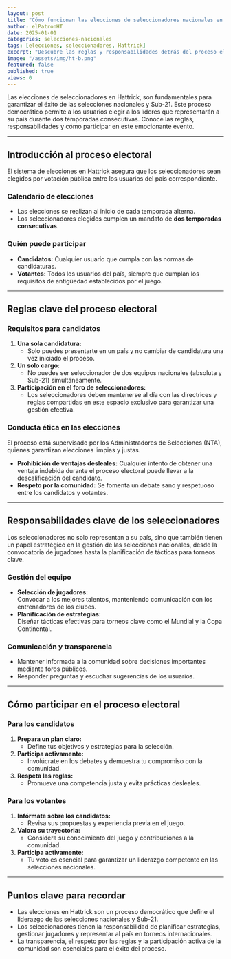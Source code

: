 ```yaml
---
layout: post
title: "Cómo funcionan las elecciones de seleccionadores nacionales en Hattrick"
author: elPatronHT
date: 2025-01-01
categories: selecciones-nacionales
tags: [elecciones, seleccionadores, Hattrick]
excerpt: "Descubre las reglas y responsabilidades detrás del proceso electoral de seleccionadores nacionales en Hattrick."
image: "/assets/img/ht-b.png"
featured: false
published: true
views: 0
---
```


Las elecciones de seleccionadores en Hattrick, son fundamentales para garantizar el éxito de las selecciones nacionales y Sub-21. Este proceso democrático permite a los usuarios elegir a los líderes que representarán a su país durante dos temporadas consecutivas. Conoce las reglas, responsabilidades y cómo participar en este emocionante evento.

---

## Introducción al proceso electoral

El sistema de elecciones en Hattrick asegura que los seleccionadores sean elegidos por votación pública entre los usuarios del país correspondiente.

### Calendario de elecciones

- Las elecciones se realizan al inicio de cada temporada alterna.
- Los seleccionadores elegidos cumplen un mandato de **dos temporadas consecutivas**.

### Quién puede participar

- **Candidatos:** Cualquier usuario que cumpla con las normas de candidaturas.
- **Votantes:** Todos los usuarios del país, siempre que cumplan los requisitos de antigüedad establecidos por el juego.

---

## Reglas clave del proceso electoral

### Requisitos para candidatos

1. **Una sola candidatura:**
   - Solo puedes presentarte en un país y no cambiar de candidatura una vez iniciado el proceso.
2. **Un solo cargo:**
   - No puedes ser seleccionador de dos equipos nacionales (absoluta y Sub-21) simultáneamente.
3. **Participación en el foro de seleccionadores:**
   - Los seleccionadores deben mantenerse al día con las directrices y reglas compartidas en este espacio exclusivo para garantizar una gestión efectiva.

### Conducta ética en las elecciones

El proceso está supervisado por los Administradores de Selecciones (NTA), quienes garantizan elecciones limpias y justas.

- **Prohibición de ventajas desleales:** Cualquier intento de obtener una ventaja indebida durante el proceso electoral puede llevar a la descalificación del candidato.
- **Respeto por la comunidad:** Se fomenta un debate sano y respetuoso entre los candidatos y votantes.

---

## Responsabilidades clave de los seleccionadores

Los seleccionadores no solo representan a su país, sino que también tienen un papel estratégico en la gestión de las selecciones nacionales, desde la convocatoria de jugadores hasta la planificación de tácticas para torneos clave.

### Gestión del equipo

- **Selección de jugadores:**  
   Convocar a los mejores talentos, manteniendo comunicación con los entrenadores de los clubes.
- **Planificación de estrategias:**  
   Diseñar tácticas efectivas para torneos clave como el Mundial y la Copa Continental.

### Comunicación y transparencia

- Mantener informada a la comunidad sobre decisiones importantes mediante foros públicos.
- Responder preguntas y escuchar sugerencias de los usuarios.

---

## Cómo participar en el proceso electoral

### Para los candidatos

1. **Prepara un plan claro:**
   - Define tus objetivos y estrategias para la selección.
2. **Participa activamente:**
   - Involúcrate en los debates y demuestra tu compromiso con la comunidad.
3. **Respeta las reglas:**
   - Promueve una competencia justa y evita prácticas desleales.

### Para los votantes

1. **Infórmate sobre los candidatos:**
   - Revisa sus propuestas y experiencia previa en el juego.
2. **Valora su trayectoria:**
   - Considera su conocimiento del juego y contribuciones a la comunidad.
3. **Participa activamente:**
   - Tu voto es esencial para garantizar un liderazgo competente en las selecciones nacionales.

---

## Puntos clave para recordar

- Las elecciones en Hattrick son un proceso democrático que define el liderazgo de las selecciones nacionales y Sub-21.
- Los seleccionadores tienen la responsabilidad de planificar estrategias, gestionar jugadores y representar al país en torneos internacionales.
- La transparencia, el respeto por las reglas y la participación activa de la comunidad son esenciales para el éxito del proceso.
